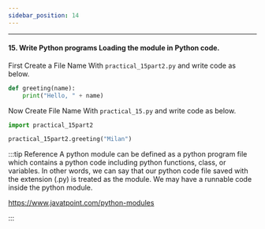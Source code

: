```yaml
---
sidebar_position: 14
---
```


---

#### 15. Write Python programs Loading the module in Python code.

First Create a File Name With `practical_15part2.py` and write code as below.

```python
def greeting(name):
    print("Hello, " + name)
```

Now Create File Name With `practical_15.py` and
write code as below.

```python
import practical_15part2

practical_15part2.greeting("Milan")
```

:::tip Reference
A python module can be defined as a python program file which contains a python code including python functions, class, or variables. In other words, we can say that our python code file saved with the extension (.py) is treated as the module. We may have a runnable code inside the python module.

https://www.javatpoint.com/python-modules

:::
